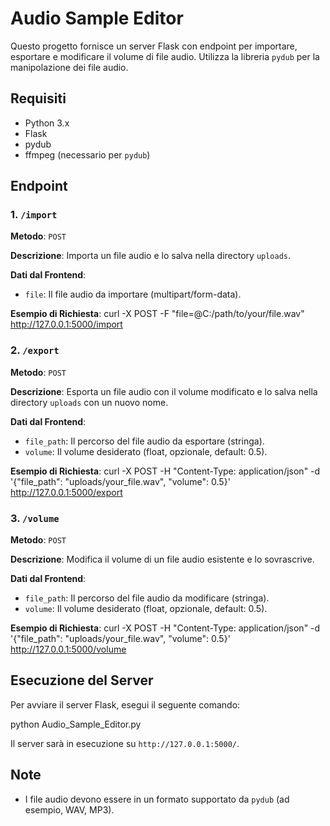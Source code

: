 # Audio Sample Editor

Questo progetto fornisce un server Flask con endpoint per importare, esportare e modificare il volume di file audio. Utilizza la libreria `pydub` per la manipolazione dei file audio.

## Requisiti

- Python 3.x
- Flask
- pydub
- ffmpeg (necessario per `pydub`)

## Endpoint

### 1. `/import`

**Metodo**: `POST`

**Descrizione**: Importa un file audio e lo salva nella directory `uploads`.

**Dati dal Frontend**:
- `file`: Il file audio da importare (multipart/form-data).

**Esempio di Richiesta**:
curl -X POST -F "file=@C:/path/to/your/file.wav" http://127.0.0.1:5000/import


### 2. `/export`

**Metodo**: `POST`

**Descrizione**: Esporta un file audio con il volume modificato e lo salva nella directory `uploads` con un nuovo nome.

**Dati dal Frontend**:
- `file_path`: Il percorso del file audio da esportare (stringa).
- `volume`: Il volume desiderato (float, opzionale, default: 0.5).

**Esempio di Richiesta**:
curl -X POST -H "Content-Type: application/json" -d '{"file_path": "uploads/your_file.wav", "volume": 0.5}' http://127.0.0.1:5000/export


### 3. `/volume`

**Metodo**: `POST`

**Descrizione**: Modifica il volume di un file audio esistente e lo sovrascrive.

**Dati dal Frontend**:
- `file_path`: Il percorso del file audio da modificare (stringa).
- `volume`: Il volume desiderato (float, opzionale, default: 0.5).

**Esempio di Richiesta**:
curl -X POST -H "Content-Type: application/json" -d '{"file_path": "uploads/your_file.wav", "volume": 0.5}' http://127.0.0.1:5000/volume

## Esecuzione del Server

Per avviare il server Flask, esegui il seguente comando:

python Audio_Sample_Editor.py

Il server sarà in esecuzione su `http://127.0.0.1:5000/`.

## Note

- I file audio devono essere in un formato supportato da `pydub` (ad esempio, WAV, MP3).



